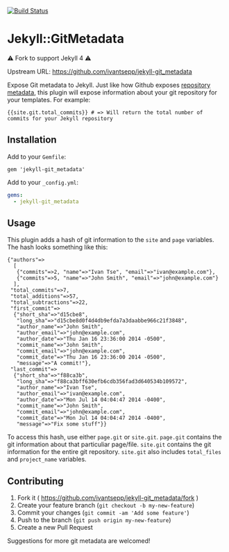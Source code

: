 [![Build Status](https://travis-ci.com/larsrh/jekyll-git_metadata.svg?branch=master)](https://travis-ci.com/larsrh/jekyll-git_metadata)

# Jekyll::GitMetadata

⚠ Fork to support Jekyll 4 ⚠

Upstream URL: https://github.com/ivantsepp/jekyll-git_metadata

Expose Git metadata to Jekyll. Just like how Github exposes [repository metadata](https://help.github.com/articles/repository-metadata-on-github-pages), this plugin will expose information about your git repository for your templates. For example:

```
{{site.git.total_commits}} # => Will return the total number of commits for your Jekyll repository
```

## Installation

Add to your `Gemfile`:

```
gem 'jekyll-git_metadata'
```

Add to your `_config.yml`:

```yml
gems:
  - jekyll-git_metadata
```

## Usage

This plugin adds a hash of git information to the `site` and `page` variables. The hash looks something like this:

```
{"authors"=>
  [
   {"commits"=>2, "name"=>"Ivan Tse", "email"=>"ivan@example.com"},
   {"commits"=>5, "name"=>"John Smith", "email"=>"john@example.com"}
  ],
 "total_commits"=>7,
 "total_additions"=>57,
 "total_subtractions"=>22,
 "first_commit"=>
  {"short_sha"=>"d15cbe8",
   "long_sha"=>"d15cbe8d0f4d4db9efda7a3daabbe966c21f3848",
   "author_name"=>"John Smith",
   "author_email"=>"john@example.com",
   "author_date"=>"Thu Jan 16 23:36:00 2014 -0500",
   "commit_name"=>"John Smith",
   "commit_email"=>"john@example.com",
   "commit_date"=>"Thu Jan 16 23:36:00 2014 -0500",
   "message"=>"A commit!"},
 "last_commit"=>
  {"short_sha"=>"f88ca3b",
   "long_sha"=>"f88ca3bff630efb6cdb356fad3d640534b109572",
   "author_name"=>"Ivan Tse",
   "author_email"=>"ivan@example.com",
   "author_date"=>"Mon Jul 14 04:04:47 2014 -0400",
   "commit_name"=>"John Smith",
   "commit_email"=>"john@example.com",
   "commit_date"=>"Mon Jul 14 04:04:47 2014 -0400",
   "message"=>"Fix some stuff"}}
```

To access this hash, use either `page.git` or `site.git`. `page.git` contains the git information about that particuliar page/file. `site.git` contains the git information for the entire git repository. `site.git` also includes `total_files` and `project_name` variables.

## Contributing

1. Fork it ( https://github.com/ivantsepp/jekyll-git_metadata/fork )
2. Create your feature branch (`git checkout -b my-new-feature`)
3. Commit your changes (`git commit -am 'Add some feature'`)
4. Push to the branch (`git push origin my-new-feature`)
5. Create a new Pull Request

Suggestions for more git metadata are welcomed!

